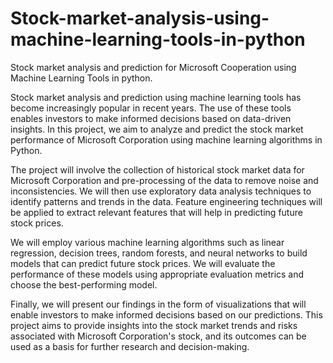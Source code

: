 # Stock-market-analysis-using-machine-learning-tools-in-python
Stock market analysis and prediction for Microsoft Cooperation using Machine Learning Tools in python.

Stock market analysis and prediction using machine learning tools has become increasingly popular in recent years. The use of these tools enables investors to make informed decisions based on data-driven insights. In this project, we aim to analyze and predict the stock market performance of Microsoft Corporation using machine learning algorithms in Python.

The project will involve the collection of historical stock market data for Microsoft Corporation and pre-processing of the data to remove noise and inconsistencies. We will then use exploratory data analysis techniques to identify patterns and trends in the data. Feature engineering techniques will be applied to extract relevant features that will help in predicting future stock prices.

We will employ various machine learning algorithms such as linear regression, decision trees, random forests, and neural networks to build models that can predict future stock prices. We will evaluate the performance of these models using appropriate evaluation metrics and choose the best-performing model.

Finally, we will present our findings in the form of visualizations that will enable investors to make informed decisions based on our predictions. This project aims to provide insights into the stock market trends and risks associated with Microsoft Corporation's stock, and its outcomes can be used as a basis for further research and decision-making.

